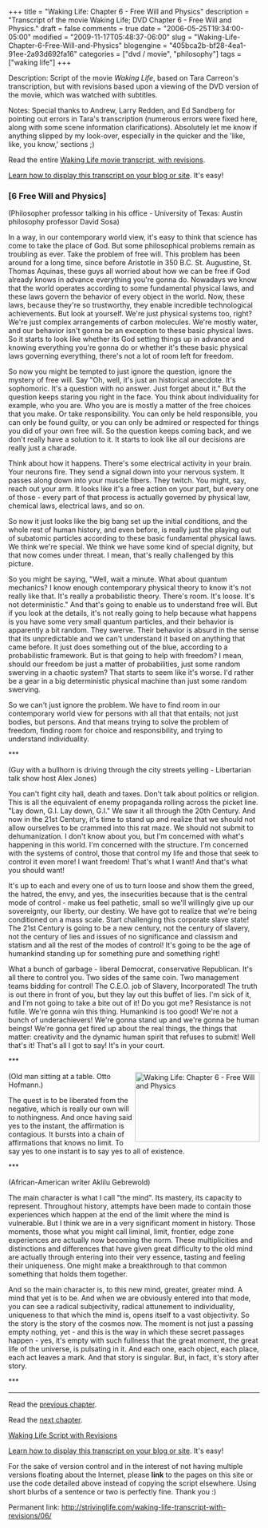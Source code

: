 +++
title = "Waking Life: Chapter 6 - Free Will and Physics"
description = "Transcript of the movie Waking Life; DVD Chapter 6 - Free Will and Physics."
draft = false
comments = true
date = "2006-05-25T19:34:00-05:00"
modified = "2009-11-17T05:48:37-06:00"
slug = "Waking-Life-Chapter-6-Free-Will-and-Physics"
blogengine = "405bca2b-bf28-4ea1-91ee-2a93d692fa16"
categories = ["dvd / movie", "philosophy"]
tags = ["waking life"]
+++

<div class="WPArticleInfo">
<p>
Description: Script of the movie <em>Waking Life</em>, based on Tara Carreon&#39;s transcription, but with revisions based upon a viewing of the DVD version of the movie, which was watched with subtitles. 
</p>
<p>
Notes: Special thanks to Andrew, Larry Redden, and Ed Sandberg for pointing out errors in Tara&#39;s transcription (numerous errors were fixed here, along with some scene information clarifications). Absolutely let me know if anything slipped by my look-over, especially in the quicker and the &#39;like, like, you know,&#39; sections ;) 
</p>
<p>
Read the entire <a href="/waking-life-transcript-with-revisions/">Waking Life movie transcript, with revisions</a>. 
</p>
<p>
<a href="/words/post/Display-parts-of-the-Waking-Life-Transcript-on-your-site.aspx">Learn how to display this transcript on your blog or site</a>. It&#39;s easy!
</p>
</div>
<h3 class="waking_life_chapter">[<a id="six" name="six" title="six"></a>6 Free Will and Physics] </h3>
<p>
(Philosopher professor talking in his office - University of Texas: Austin philosophy professor David Sosa) 
</p>
<p>
In a way, in our contemporary world view, it&#39;s easy to think that science has come to take the place of God. But some philosophical problems remain as troubling as ever. Take the problem of free will. This problem has been around for a long time, since before Aristotle in 350 B.C. St. Augustine, St. Thomas Aquinas, these guys all worried about how we can be free if God already knows in advance everything you&#39;re gonna do. Nowadays we know that the world operates according to some fundamental physical laws, and these laws govern the behavior of every object in the world. Now, these laws, because they&#39;re so trustworthy, they enable incredible technological achievements. But look at yourself. We&#39;re just physical systems too, right? We&#39;re just complex arrangements of carbon molecules. We&#39;re mostly water, and our behavior isn&#39;t gonna be an exception to these basic physical laws. So it starts to look like whether its God setting things up in advance and knowing everything you&#39;re gonna do or whether it&#39;s these basic physical laws governing everything, there&#39;s not a lot of room left for freedom. 
</p>
<p>
So now you might be tempted to just ignore the question, ignore the mystery of free will. Say &quot;Oh, well, it&#39;s just an historical anecdote. It&#39;s sophomoric. It&#39;s a question with no answer. Just forget about it.&quot; But the question keeps staring you right in the face. You think about individuality for example, who you are. Who you are is mostly a matter of the free choices that you make. Or take responsibility. You can only be held responsible, you can only be found guilty, or you can only be admired or respected for things you did of your own free will. So the question keeps coming back, and we don&#39;t really have a solution to it. It starts to look like all our decisions are really just a charade. 
</p>
<p>
Think about how it happens. There&#39;s some electrical activity in your brain. Your neurons fire. They send a signal down into your nervous system. It passes along down into your muscle fibers. They twitch. You might, say, reach out your arm. It looks like it&#39;s a free action on your part, but every one of those - every part of that process is actually governed by physical law, chemical laws, electrical laws, and so on. 
</p>
<p>
So now it just looks like the big bang set up the initial conditions, and the whole rest of human history, and even before, is really just the playing out of subatomic particles according to these basic fundamental physical laws. We think we&#39;re special. We think we have some kind of special dignity, but that now comes under threat. I mean, that&#39;s really challenged by this picture. 
</p>
<p>
So you might be saying, &quot;Well, wait a minute. What about quantum mechanics? I know enough contemporary physical theory to know it&#39;s not really like that. It&#39;s really a probabilistic theory. There&#39;s room. It&#39;s loose. It&#39;s not deterministic.&quot; And that&#39;s going to enable us to understand free will. But if you look at the details, it&#39;s not really going to help because what happens is you have some very small quantum particles, and their behavior is apparently a bit random. They swerve. Their behavior is absurd in the sense that its unpredictable and we can&#39;t understand it based on anything that came before. It just does something out of the blue, according to a probabilistic framework. But is that going to help with freedom? I mean, should our freedom be just a matter of probabilities, just some random swerving in a chaotic system? That starts to seem like it&#39;s worse. I&#39;d rather be a gear in a big deterministic physical machine than just some random swerving. 
</p>
<p>
So we can&#39;t just ignore the problem. We have to find room in our contemporary world view for persons with all that that entails; not just bodies, but persons. And that means trying to solve the problem of freedom, finding room for choice and responsibility, and trying to understand individuality. 
</p>
<p>
*** 
</p>
<p>
(Guy with a bullhorn is driving through the city streets yelling - Libertarian talk show host Alex Jones) 
</p>
<p>
You can&#39;t fight city hall, death and taxes. Don&#39;t talk about politics or religion. This is all the equivalent of enemy propaganda rolling across the picket line. &quot;Lay down, G.I. Lay down, G.I.&quot; We saw it all through the 20th Century. And now in the 21st Century, it&#39;s time to stand up and realize that we should not allow ourselves to be crammed into this rat maze. We should not submit to dehumanization. I don&#39;t know about you, but I&#39;m concerned with what&#39;s happening in this world. I&#39;m concerned with the structure. I&#39;m concerned with the systems of control, those that control my life and those that seek to control it even more! I want freedom! That&#39;s what I want! And that&#39;s what you should want! 
</p>
<p>
It&#39;s up to each and every one of us to turn loose and show them the greed, the hatred, the envy, and yes, the insecurities because that is the central mode of control - make us feel pathetic, small so we&#39;ll willingly give up our sovereignty, our liberty, our destiny. We have got to realize that we&#39;re being conditioned on a mass scale. Start challenging this corporate slave state! The 21st Century is going to be a new century, not the century of slavery, not the century of lies and issues of no significance and classism and statism and all the rest of the modes of control! It&#39;s going to be the age of humankind standing up for something pure and something right! 
</p>
<p>
What a bunch of garbage - liberal Democrat, conservative Republican. It&#39;s all there to control you. Two sides of the same coin. Two management teams bidding for control! The C.E.O. job of Slavery, Incorporated! The truth is out there in front of you, but they lay out this buffet of lies. I&#39;m sick of it, and I&#39;m not going to take a bite out of it! Do you got me? Resistance is not futile. We&#39;re gonna win this thing. Humankind is too good! We&#39;re not a bunch of underachievers! We&#39;re gonna stand up and we&#39;re gonna be human beings! We&#39;re gonna get fired up about the real things, the things that matter: creativity and the dynamic human spirit that refuses to submit! Well that&#39;s it! That&#39;s all I got to say! It&#39;s in your court. 
</p>
<p>
*** 
</p>
<p>
<a href="/files/images/WakingLife/WakingLife_06_1.jpg" onclick="window.open(this.href);return false;"><img src="/files/images/WakingLife/WakingLife_06_1_t.jpg" alt="Waking Life: Chapter 6 - Free Will and Physics" width="250" height="140" align="right" /></a>(Old man sitting at a table. Otto Hofmann.) 
</p>
<p>
The quest is to be liberated from the negative, which is really our own will to nothingness. And once having said yes to the instant, the affirmation is contagious. It bursts into a chain of affirmations that knows no limit. To say yes to one instant is to say yes to all of existence. 
</p>
<p>
*** 
</p>
<p>
(African-American writer Aklilu Gebrewold) 
</p>
<p>
The main character is what I call &quot;the mind&quot;. Its mastery, its capacity to represent. Throughout history, attempts have been made to contain those experiences which happen at the end of the limit where the mind is vulnerable. But I think we are in a very significant moment in history. Those moments, those what you might call liminal, limit, frontier, edge zone experiences are actually now becoming the norm. These multiplicities and distinctions and differences that have given great difficulty to the old mind are actually through entering into their very essence, tasting and feeling their uniqueness. One might make a breakthrough to that common something that holds them together. 
</p>
<p>
And so the main character is, to this new mind, greater, greater mind. A mind that yet is to be. And when we are obviously entered into that mode, you can see a radical subjectivity, radical attunement to individuality, uniqueness to that which the mind is, opens itself to a vast objectivity. So the story is the story of the cosmos now. The moment is not just a passing empty nothing, yet - and this is the way in which these secret passages happen - yes, it&#39;s empty with such fullness that the great moment, the great life of the universe, is pulsating in it. And each one, each object, each place, each act leaves a mark. And that story is singular. But, in fact, it&#39;s story after story. 
</p>
<p>
*** 
</p>
<hr />
<p>
Read the <a href="/waking-life-transcript-with-revisions/05/">previous chapter</a>. 
</p>
<p>
Read the <a href="/waking-life-transcript-with-revisions/07/">next chapter</a>. 
</p>
<p>
<a href="/waking-life-transcript-with-revisions/">Waking Life Script with Revisions</a> 
</p>
<div class="tip">
<p>
<a href="/words/post/Display-parts-of-the-Waking-Life-Transcript-on-your-site.aspx">Learn how to display this transcript on your blog or site</a>. It&#39;s easy!
</p>
<p>
For the sake of version control and in the interest of not having multiple versions floating about the Internet, please <strong>link</strong> to the pages on this site or use the code detailed above instead of copying the script elsewhere. Using short blurbs of a sentence or two is perfectly fine. Thank you :) 
</p>
<p>
Permanent link: <a href="/waking-life-transcript-with-revisions/06/">http://strivinglife.com/waking-life-transcript-with-revisions/06/</a> 
</p>
</div>

